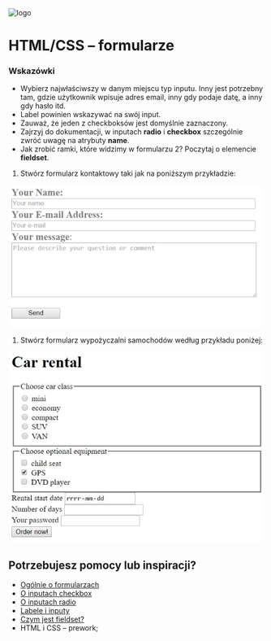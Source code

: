 <img alt="logo" src="http://coderslab.pl/svg/logo-coderslab.svg" width="400">

# HTML/CSS &ndash; formularze

### Wskazówki
* Wybierz najwłaściwszy w danym miejscu typ inputu. Inny jest potrzebny tam, gdzie użytkownik wpisuje adres email, inny gdy podaje datę, a inny gdy hasło itd.
* Label powinien wskazywać na swój input.
* Zauważ, że jeden z checkboksów jest domyślnie zaznaczony.
* Zajrzyj do dokumentacji, w inputach **radio** i **checkbox** szczególnie zwróć uwagę na atrybuty **name**.
* Jak zrobić ramki, które widzimy w formularzu 2? Poczytaj o elemencie **fieldset**.



1. Stwórz formularz kontaktowy taki jak na poniższym przykładzie:

  ![Simple form](images/form1.png)
  
1. Stwórz formularz wypożyczalni samochodów według przykładu poniżej:
  
  ![Car rental](images/form2.png)



## Potrzebujesz pomocy lub inspiracji?
* [Ogólnie o formularzach](https://developer.mozilla.org/en-US/docs/Web/HTML/Element/form)
* [O inputach checkbox](https://developer.mozilla.org/en-US/docs/Web/HTML/Element/input/checkbox)
* [O inputach radio](https://developer.mozilla.org/en-US/docs/Web/HTML/Element/input/radio)
* [Labele i inputy](https://developer.mozilla.org/en-US/docs/Web/HTML/Element/label)
* [Czym jest fieldset?](https://developer.mozilla.org/en-US/docs/Web/HTML/Element/label)
* HTML i CSS &ndash; prework;
